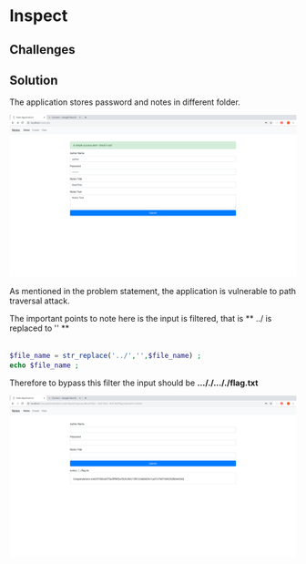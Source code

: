 # Inspect

## Challenges



## Solution



The application stores password and notes in different folder.

![](./Solution1.png)







As mentioned in the problem statement, the application is vulnerable to path traversal attack.

The important points to note here is the input is filtered, that is ** ../ is replaced to '' **

```php

$file_name = str_replace('../','',$file_name) ;
echo $file_name ;

```

Therefore to bypass this filter the input should be **..././..././flag.txt** 

![](./Solution2.png)
